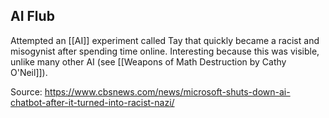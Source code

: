 ## AI Flub

Attempted an [[AI]] experiment called Tay that quickly became a racist and misogynist after spending time online. Interesting because this was visible, unlike many other AI (see [[Weapons of Math Destruction by Cathy O'Neil]]). 

Source: https://www.cbsnews.com/news/microsoft-shuts-down-ai-chatbot-after-it-turned-into-racist-nazi/